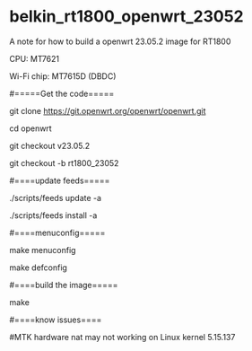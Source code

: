 # belkin_rt1800_openwrt_23052
A note for how to build a openwrt 23.05.2 image for RT1800

CPU: MT7621

Wi-Fi chip: MT7615D (DBDC)

#=====Get the code=====

git clone https://git.openwrt.org/openwrt/openwrt.git

cd openwrt

git checkout v23.05.2

git checkout -b rt1800_23052

#====update feeds=====

./scripts/feeds update -a

./scripts/feeds install -a

#====menuconfig=====

make menuconfig

make defconfig

#====build the image=====

make

#====know issues====

#MTK hardware nat may not working on Linux kernel  5.15.137
